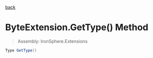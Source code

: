 ﻿

[back](/IronSphere.Extensions/types/ByteExtension)

# ByteExtension.GetType() Method

> Assembly: IronSphere.Extensions

```csharp
Type GetType()
```



 